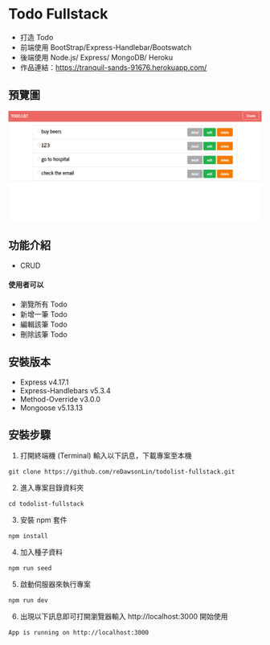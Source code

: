 # Todo Fullstack

- 打造 Todo
- 前端使用 BootStrap/Express-Handlebar/Bootswatch
- 後端使用 Node.js/ Express/ MongoDB/ Heroku
- 作品連結：https://tranquil-sands-91676.herokuapp.com/

## 預覽圖

![](TodoList-preview.png)

## 功能介紹

- CRUD

#### 使用者可以

- 瀏覽所有 Todo
- 新增一筆 Todo
- 編輯該筆 Todo
- 刪除該筆 Todo

## 安裝版本

- Express v4.17.1
- Express-Handlebars v5.3.4
- Method-Override v3.0.0
- Mongoose v5.13.13

## 安裝步驟

1. 打開終端機 (Terminal) 輸入以下訊息，下載專案至本機

```
git clone https://github.com/reDawsonLin/todolist-fullstack.git
```

2. 進入專案目錄資料夾

```
cd todolist-fullstack
```

3. 安裝 npm 套件

```
npm install
```

4. 加入種子資料

```
npm run seed
```

5. 啟動伺服器來執行專案

```
npm run dev
```

6. 出現以下訊息即可打開瀏覽器輸入 http://localhost:3000 開始使用

```
App is running on http://localhost:3000
```
